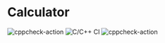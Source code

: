 # Calculator
![cppcheck-action](https://github.com/99003155/Calculator/workflows/cppcheck-action/badge.svg)
![C/C++ CI](https://github.com/99003155/Calculator/workflows/C/C++%20CI/badge.svg)
![cppcheck-action](https://github.com/99003155/Calculator/workflows/cppcheck-action/badge.svg)
